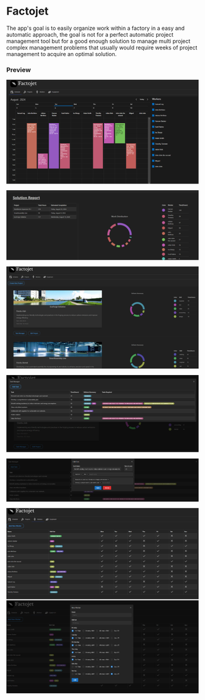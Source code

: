 # Factojet

The app's goal is to easily organize work within a factory in a easy and automatic approach, the goal is not for a perfect automatic project management tool but for a good enough solution to manage multi project complex management problems that usually would require weeks of project management to acquire an optimal solution.

### Preview

![](readImgs\schedule.png)

![](readImgs\solu.png)

![](readImgs\proj.png)

![](readImgs\tasks.png)

![](readImgs\editTask.png)

![](readImgs\workers.png)
![](readImgs\workAdd.png)
